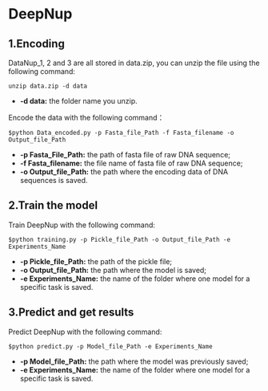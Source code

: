 # DeepNup

1.Encoding
---
DataNup_1, 2 and 3 are all stored in data.zip, you can unzip the file using the following command:
```
unzip data.zip -d data
```
* **-d data:** the folder name you unzip.

Encode the data with the following command：
```
$python Data_encoded.py -p Fasta_file_Path -f Fasta_filename -o Output_file_Path
```
* **-p Fasta_File_Path:**  the path of fasta file of raw DNA sequence;
* **-f Fasta_filename:** the file name of fasta file of raw DNA sequence;
* **-o Output_file_Path:** the path where the encoding data of DNA sequences is saved.


2.Train the model
---
Train DeepNup with the following command:
```
$python training.py -p Pickle_file_Path -o Output_file_Path -e Experiments_Name
```
* **-p Pickle_file_Path:** the path of the pickle file;
* **-o Output_file_Path:** the path where the model is saved;
* **-e Experiments_Name:** the name of the folder where one model for a specific task is saved.


3.Predict and get results
---
Predict DeepNup with the following command:
```
$python predict.py -p Model_file_Path -e Experiments_Name
```
* **-p Model_file_Path:** the path where the model was previously saved;
* **-e Experiments_Name:** the name of the folder where one model for a specific task is saved.

